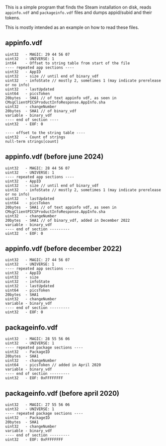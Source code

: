 This is a simple program that finds the Steam installation on disk, reads `appinfo.vdf` and `packageinfo.vdf` files and dumps appid/subid and their tokens.

This is mostly intended as an example on how to read these files.

## appinfo.vdf
```
uint32   - MAGIC: 29 44 56 07
uint32   - UNIVERSE: 1
int64    - Offset to string table from start of the file
---- repeated app sections ----
uint32   - AppID
uint32   - size // until end of binary_vdf
uint32   - infoState // mostly 2, sometimes 1 (may indicate prerelease or no info)
uint32   - lastUpdated
uint64   - picsToken
20bytes  - SHA1 // of text appinfo vdf, as seen in CMsgClientPICSProductInfoResponse.AppInfo.sha
uint32   - changeNumber
20bytes  - SHA1 // of binary_vdf
variable - binary_vdf
---- end of section ----
uint32   - EOF: 0

---- offset to the string table ----
uint32   - Count of strings
null-term strings[count]
```

## appinfo.vdf (before june 2024)
```
uint32   - MAGIC: 28 44 56 07
uint32   - UNIVERSE: 1
---- repeated app sections ----
uint32   - AppID
uint32   - size // until end of binary_vdf
uint32   - infoState // mostly 2, sometimes 1 (may indicate prerelease or no info)
uint32   - lastUpdated
uint64   - picsToken
20bytes  - SHA1 // of text appinfo vdf, as seen in CMsgClientPICSProductInfoResponse.AppInfo.sha
uint32   - changeNumber
20bytes  - SHA1 // of binary_vdf, added in December 2022
variable - binary_vdf
---- end of section ---------
uint32   - EOF: 0
```

## appinfo.vdf (before december 2022)
```
uint32   - MAGIC: 27 44 56 07
uint32   - UNIVERSE: 1
---- repeated app sections ----
uint32   - AppID
uint32   - size
uint32   - infoState
uint32   - lastUpdated
uint64   - picsToken
20bytes  - SHA1
uint32   - changeNumber
variable - binary_vdf
---- end of section ---------
uint32   - EOF: 0
```

## packageinfo.vdf
```
uint32   - MAGIC: 28 55 56 06
uint32   - UNIVERSE: 1
---- repeated package sections ----
uint32   - PackageID
20bytes  - SHA1
uint32   - changeNumber
uint64   - picsToken // added in April 2020
variable - binary_vdf
---- end of section ---------
uint32   - EOF: 0xFFFFFFFF
```

## packageinfo.vdf (before april 2020)
```
uint32   - MAGIC: 27 55 56 06
uint32   - UNIVERSE: 1
---- repeated package sections ----
uint32   - PackageID
20bytes  - SHA1
uint32   - changeNumber
variable - binary_vdf
---- end of section ---------
uint32   - EOF: 0xFFFFFFFF
```
